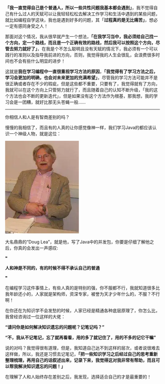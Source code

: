 **「我一直觉得自己是个普通人，所以一些共性问题我基本都会遇到」**，我不觉得自己有什么过人的天赋可以让我轻轻松松去解决工作学习和生活中遇到的某些问题，就比如编程自学这块，我也是遇到好多的问题，其「**过程真的是无比痛苦」**，想必一定有感同身受之人！



那面对这个情况，我从很早就产生一个想法，**「在我学习当中，我必须给自己找一个方向，定一个路线，而且是一个正确有效的路线，然后我可以按照这个方向，尽管去努力就好了」**，在我是个不怎么聪明且没有天赋的情况下，我必须有一个可以践行的准则以及指导我前进的方向，否则，我觉得我的人生会很乱，会浪费很多时间也不会有些什么明显的进步！



这就是**我在学习编程中一直很重视学习方法的原因**，**「我觉得有了学习方法之后，学习会更加的明确，也会对未来更加的充满希望」**，尽管我的学习方法可能并不是很正确或者存在不少的瑕疵，但是这些都不重要，只要有了，我觉得就有了方向，我就可以在这个方向上只管努力就行了，而且随着自己的认知不断升级，「我的这个方法也会不断的更新迭代」，但是如果没有这个方法作为根基，那我想，我的学习会是一团糟，就好比那无头苍蝇一般……



------

你相信人和人是有智商差别的吗？



慢慢的我相信了，而且有的人真的让你感觉像神一样，我们学习Java的都应该认识一个神级人物，就是这位：

![img](../img/1631762021243-def07d83-fe5f-4862-b586-1c6e343a144b.png)

大名鼎鼎的“Doug Lea”，就是他，写了Java中的并发包，你要是仔细了解他之后，你真的会发出一声感叹:



❝

**人和神是不同的，有的时候不得不承认自己的普通**

❞

在编程学习这件事情上，有些人真的是特别的强，你不服都不行，我就知道很多比我年龄还小的，人家就是架构师，资深专家，被誉为天才少年什么的，不服？不行啊！



在你还在为知识学不会发愁的时候，人家已经是精通各种底层原理了，你怎么比，我曾经咨询过一位这样的大佬：



**“请问你是如何解决知识遗忘的问题呢？记笔记吗？”**



**“不，我从不记笔记，忘了就再看看，用的多了就记住了，用的不多的记它干嘛”**



说的对吗？我觉得很有道理，但是，我知道自己达不到这样的层次，或者说很难去这样做，所以，我还是习惯去记笔记，**「把一些知识学习之后经过自己的思考重新整理梳理，再用自己的话叙述出来，记录下来，我觉得这对我非常有帮助，而且可以帮我解决知识遗忘的问题！」**



在理解了人和人始终存在差别之后，我发现，选择适合自己的才是最重要的！